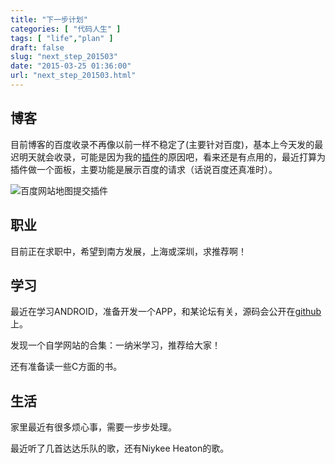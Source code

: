 ```yaml
---
title: "下一步计划"
categories: [ "代码人生" ]
tags: [ "life","plan" ]
draft: false
slug: "next_step_201503"
date: "2015-03-25 01:36:00"
url: "next_step_201503.html"
---
```


## 博客

目前博客的百度收录不再像以前一样不稳定了(主要针对百度)，基本上今天发的最迟明天就会收录，可能是因为我的[插件][1]的原因吧，看来还是有点用的，最近打算为插件做一个面板，主要功能是展示百度的请求（话说百度还真准时）。

![百度网站地图提交插件][2]

## 职业

目前正在求职中，希望到南方发展，上海或深圳，求推荐啊！

## 学习

最近在学习ANDROID，准备开发一个APP，和某论坛有关，源码会公开在[github][3]上。

发现一个自学网站的合集：一纳米学习，推荐给大家！

还有准备读一些C方面的书。

## 生活

家里最近有很多烦心事，需要一步步处理。

最近听了几首达达乐队的歌，还有Niykee Heaton的歌。


  [1]: https://blog.phpgao.com/typecho_plugin_baidusubmit.html
  [2]: http://ww2.sinaimg.cn/large/6735b7fagw1eqhq8pq919j20lf061djw.jpg
  [3]: https://github.com/phpgao